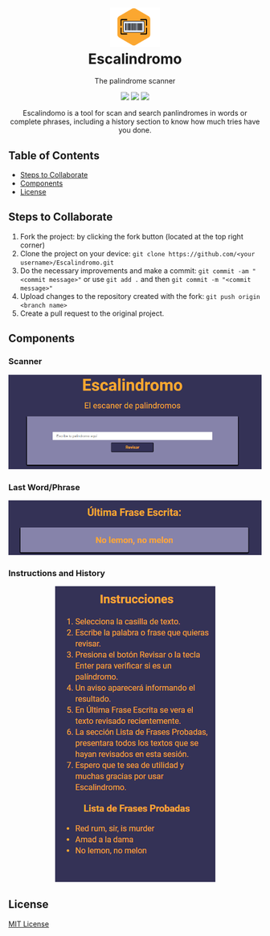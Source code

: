 <h1 align="center">
  <img src="./assets/Logo-Scalindromo.png" alt="Escalindromo Logo" width="100">
  <br>Escalindromo<br>
</h1>
<p align="center">The palindrome scanner</p>
<div align="center">
  <img src="https://img.shields.io/badge/HTML-orange">
	<img src="https://img.shields.io/badge/CSS-blue">
	<img src="https://img.shields.io/badge/JavaScript-yellow">
</div>
<p align="center">Escalindomo is a tool for scan and search panlindromes in words or complete phrases, including a history section to know how much tries have you done.</p>

## Table of Contents
- [Steps to Collaborate](#steps-to-collaborate)
- [Components](#components)
- [License](#license)

## Steps to Collaborate
1. Fork the project: by clicking the fork button (located at the top right corner)
2. Clone the project on your device: `git clone https://github.com/<your username>/Escalindromo.git`
3. Do the necessary improvements and make a commit: `git commit -am "<commit message>"` or use `git add .` and then `git commit -m "<commit message>"`
4. Upload changes to the repository created with the fork: `git push origin <branch name>`
5. Create a pull request to the original project.

## Components
### Scanner
<div align="center">
	<img src="./assets/scanner.png" alt="Scanner component image">
</div>

### Last Word/Phrase
<div align="center">
	<img src="./assets/last-word-phrase.png" alt="Last word/phrase component image">
</div>

###	Instructions and History 
<div align="center">
	<img src="./assets/instructions-history.png" alt="Instructions and history component image">
</div>

## License
[MIT License](https://github.com/Ulzahk/Escalindromo/blob/master/LICENSE)

